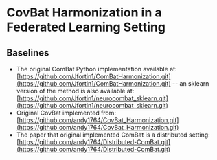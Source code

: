 # CovBat Harmonization in a Federated Learning Setting

## Baselines
- The original ComBat Python implementation available at: [https://github.com/Jfortin1/ComBatHarmonization.git](https://github.com/Jfortin1/ComBatHarmonization.git) -- an sklearn version of the method is also available at: [https://github.com/Jfortin1/neurocombat_sklearn.git](https://github.com/Jfortin1/neurocombat_sklearn.git)
- Original CovBat implemented from: [https://github.com/andy1764/CovBat_Harmonization.git](https://github.com/andy1764/CovBat_Harmonization.git)
- The paper that original implemented ComBat is a distributed setting: [https://github.com/andy1764/Distributed-ComBat.git](https://github.com/andy1764/Distributed-ComBat.git)



